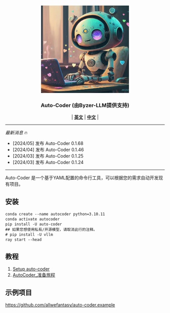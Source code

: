 <p align="center">
  <picture>    
    <img alt="auto-coder" src="./logo/auto-coder.jpeg" width=55%>
  </picture>
</p>

<h3 align="center">
Auto-Coder (由Byzer-LLM提供支持)
</h3>

<p align="center">
| <a href="./docs/en"><b>英文</b></a> | <a href="./docs/zh"><b>中文</b></a> |

</p>

---

*最新消息* 🔥

- [2024/05] 发布 Auto-Coder 0.1.68
- [2024/04] 发布 Auto-Coder 0.1.46
- [2024/03] 发布 Auto-Coder 0.1.25
- [2024/03] 发布 Auto-Coder 0.1.24

---

Auto-Coder 是一个基于YAML配置的命令行工具，可以根据您的需求自动开发现有项目。

## 安装

```shell
conda create --name autocoder python=3.10.11
conda activate autocoder
pip install -U auto-coder
## 如果您想使用私有/开源模型，请取消此行的注释。
# pip install -U vllm
ray start --head
```

## 教程

1. [Setup auto-coder](./docs/en/000-AutoCoder_Prepare_Journey.md)
2. [AutoCoder_准备旅程](./docs/zh/000-AutoCoder_准备旅程.md)

## 示例项目

https://github.com/allwefantasy/auto-coder.example